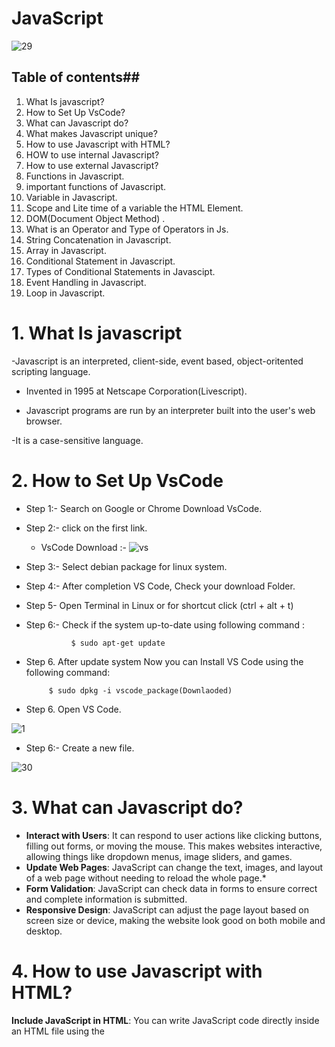 # JavaScript

![29](https://wpengine.com/wp-content/uploads/2021/07/jsheader-1024x535.png)

                                                                 
                                                                 


## Table of contents##

1. What Is javascript?
2.  How to Set Up VsCode?
3.  What can Javascript do?
4.  What makes Javascript unique?
5.  How to use Javascript with HTML?
6.  HOW to use internal Javascript?
7.  How to use external Javascript?
8.  Functions in Javascript.
9.  important functions of Javascript.
10.  Variable in Javascript.
11.  Scope and Lite time of a variable the HTML Element.
12. DOM(Document Object Method) . 
13.  What is an Operator and Type of Operators in Js.
14. String Concatenation in Javascript.
15. Array in Javascript.
16. Conditional Statement in Javascript.
17. Types of Conditional Statements in Javascipt.
 18. Event Handling in Javascript.   
 19. Loop in Javascript.
    

# 1.  What Is javascript

-Javascript is an interpreted, client-side, event based, object-oritented scripting language.
- Invented in 1995 at Netscape Corporation(Livescript).

- Javascript programs are run by an interpreter built into the user's web browser.

-It is a case-sensitive language.


# 2.  How to Set Up VsCode

- Step 1:- Search on Google or Chrome Download VsCode.
- Step 2:- click on the first link.
  
  - VsCode Download :-
  ![vs](https://code.visualstudio.com/assets/updates/1_68/vscode-dev-download.png)


- Step 3:- Select debian package for linux system.
- Step 4:- After completion VS Code, Check your download Folder.
- Step 5- Open Terminal in Linux or  for shortcut click (ctrl + alt + t)
- Step 6:- Check if the system up-to-date using following command :

    
                $ sudo apt-get update
- Step 6. After update system Now you can Install VS Code using the following command:

  
           $ sudo dpkg -i vscode_package(Downlaoded)

- Step 6. Open VS Code.          


![1](https://code.visualstudio.com/assets/updates/1_68/translations-core.png)

- Step 6:- Create a new file.

 
![30](https://media.dev.to/cdn-cgi/image/width=1000,height=420,fit=cover,gravity=auto,format=auto/https%3A%2F%2Fdev-to-uploads.s3.amazonaws.com%2Fuploads%2Farticles%2Fjxnhb4rnchxhywu05f7a.gif)
<br>

# 3.  What can Javascript do?
- **Interact with Users**: It can respond to user actions like clicking buttons, filling out forms, or moving the mouse. This makes websites interactive, allowing things like dropdown menus, image sliders, and games.
- **Update Web Pages**: JavaScript can change the text, images, and layout of a web page without needing to reload the whole page.*
- **Form Validation**: JavaScript can check data in forms to ensure correct and complete information is submitted.
- **Responsive Design**: JavaScript can adjust the page layout based on screen size or device, making the website look good on both mobile and desktop.

# 4. How to use Javascript with HTML?
**Include JavaScript in HTML**: You can write JavaScript code directly inside an HTML file using the <script> tag.

**Place the JavaScript Code**: Insert your JavaScript code between the <script> tags, usually inside the <body> section.

# 5. HOW to use internal Javascript?

> Javascript can be inserted into documents by using the SCRIPT tag.
>
> The SCRIPT tag provides a block to write the Javascript programs.
>
  ```js
  <script type = "text/javascript">
  //js code goes here
  <script>
  ```



# 6. How to use external Javascript?

   To use the pre-defined programs of any Javascript library.

  ```js
  <script scr = "myscript.js"></script>
  ```



# 7. Functions in Javascript
  
>**Function**
> Functions are group of code or program which is used more often.
>It leads programming to code resusability and clear code.

>**Types**
>1. Pre defined Function.
>2. User defined Function.

**1.Pre defined Function**.
>:- Such functions one defined at the time of making of any language.


**2.User defined Function**.
>:- Such function are defined by users according to their needs.




# 8. important functions of Javascript.
   
>1. alert() function
>2. confirm() function
>3. console.log() function
>4. document.write() function
>5. prompt() function
> 

**alert() functioin**
* It is used to alert the user that something has happened.
  
  ```js
     <script type = "text/javascript">
       alert("Welcome to Ws cube");
     </script>
  ```

**console.log()**
* Writes information to the browser console, good for debugging purposos.

  ```js
  <script type> = "text/javascript">
  
  console.log("Wscube javascript tutorials");
  ```
**document.write() function**
  
* document.write(): write directly to the HTML document.
  
  ```js
  <script type ="text/javascript">
    
  document.write("Wscube Tech");
    
  </script>
  ```

**Prompt() function**

Prompt(msg,default): create an dialogue for user input.

  ```js
  <script type ="text/javascript">
    prompt("hello","Wscube");
  </script>
  ```



    
 # 9. Variable in Javascript

**What is a Variable**
Variables are Containers which hold reusable data.
It is the basic unit of storage in program.
The value stored in a variable can be changed during program execution.


# 10. DOM(Document Object Method)

> When a web page is loaded, the browser creates a Document Object Model (DOM)of the page.


## Selecting with id
- document.getElementById(“myld")
  
## Selecting with class
- document.getElementsByClass Name("myclass)
  
## Selecting with tag
- document.getElementsByTagName(“p”)

# 11.  What is an Operator and Type of Operators in Js

**Operator**
> :- An operator is a symbol that tell the compiler which arithmetic or logical operation to be performed between the respective operands.



**Types**
>1. Arithmetic Operators.
>2. Logical Operators.
>3. Assignment Operators.
>4. Comparison / Relational Operators.

**1. Artithmetic Operators**.
>Javascript arithmetic operators are used to perform mathematical calculations between variables and/or values.
>These include addition (+), subtraction (-), multiplication (*), division (/), modulus (%), increment (++), and decrement (--).



**2. Logical Operators.**
>An operator that performs a logic operation on nodes, groups, or numbers.
> AHDL logical operators are NOT ( ! ), AND ( & ), NAND ( !& ), OR ( # ), NOR ( !# ), XOR ( $ ), and XNOR ( !$ ).


**3. Assignment Operators.**.
>An assignment operator assigns a value to its left operand based on the value of its right operand.
> The simple assignment operator is equal ( = ), which assigns the value of its right operand to its left operand.



**4. Comparison / Relational Operators.**
>Relational operators compare two operands and return true or false depending on the validity of the comparison.
>The most common relational operators are: > (greater than) < (less than)




# 12. String Concatenation in Javascript

- String concatenation in JavaScript is the process of combining two or more strings into one. This can be done using the + operator or template literals.
   ## Example
  
```bash
let firstName = 'Muskan';
let lastName = 'Thakur';
let fullName = firstName + ' ' + lastName;
console.log(fullName);
```

## Output

Muskan Thakur


## 13. Array in javascripts

- In JavaScript, an array is a variable that can hold multiple values, each accessed by an index number starting from 0.

# Example:

```bash
let fruits = ["Apple", "Banana", "Cherry"];

console.log(fruits[0]); 
console.log(fruits[1]);
console.log(fruits[2]); 

```
## Output
 Apple
 Banana
 Cherry


# 14. Conditional Statement in Javascript

**What are Conditional Statement**
> Coditional Statements(Control Statements) used to change the flow of the Program's execution.



# 15. Types of Conditional Statements in Javascipt
 
**If**
>:- If proved true, performs a function or displays information.

**If-else**
>:- It proved true, performs a task.
>If false performs any other task.

**If-elseif**
>:- If proved true, performs a task.
>If false checks another if condition.




# 16.Event Handling in Javascript   
- Event handling in JavaScript involves attaching event listeners to DOM elements to respond to various events. Here’s the syntax and an example for event handling:
- Syntax
``` bash
element.addEventListener(event, function);
```
- element: The DOM element to which the event listener is attached.
- event: A string representing the event type ( 'click', 'mouseover').
- function: The function to be called when the event occurs.
 ## Example
## HTML
```bash
<body>
  <button id="myButton">Click Me!</button>

  <script src="script.js"></script>
</body>
```
## JavaScript (script.js)
```bash
const button = document.getElementById('myButton');


function handleClick() {
  alert('Button was clicked!');
}

button.addEventListener('click', handleClick);

```
# 17. LOOP IN JS
 
  **Loop**
> Loops are handy, if you want to run the same code over and over again, each time with a different value.
>
> **Types of Loop**
  1. for Loop
  2. Infinite Loop
  3. while Loop
  4. do-while loop
  
## for Loop
 ```bash
    let i =1;
   for (int i = 1; i <= 5; i++) 
     {
       console.log("Hello world");
     }
   ```
   # Output 
   Hello world
   Hello world
   Hello world
   Hello world
   Hello world
   

 ## Infinite Loop:- 
 ```bash
  while (true) {
    console.log("This will print forever");
}
```
  ## Output
  This loop will run indefinitely, continuously printing the message to the console.
  
  ## while Loop:-
                while (condition) {
                // do some work
                     }
                     
## Program              
```bash
let count = 1;

while (count <= 5)
{
  console.log(count);
  count++;
}
```
## output
1 2 3 4 5

## do-while Loop

         do{
          //do some work
         }while(condition);
         
## Program              
```bash

let count = 1;


do {
  console.log(count);
  count++;
} while (count <= 5);

```
## output
1 2 3 4 5 
 ## Conclusion
In this project, we successfully built a simple yet functional calculator using HTML, CSS, and JavaScript. 
This exercise not only demonstrated the power of combining these three technologies but also emphasized key programming concepts such as:

# Reference link
https://www.w3schools.com/js/
            .  







